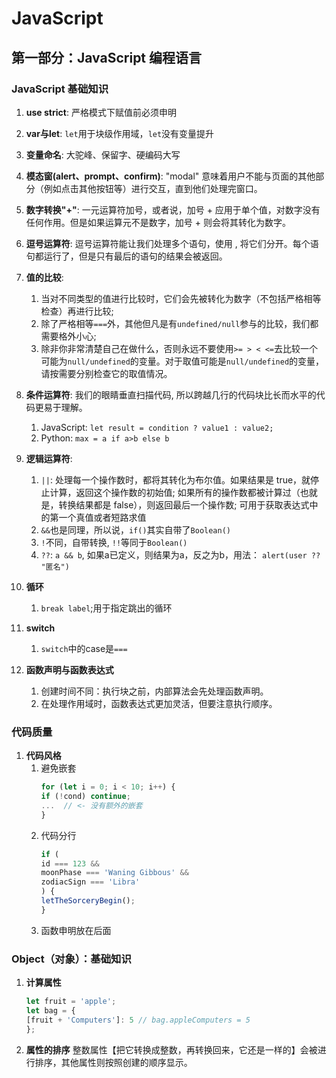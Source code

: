 # JavaScript

## 第一部分：JavaScript 编程语言

### JavaScript 基础知识

1. **use strict**: 严格模式下赋值前必须申明

1. **var与let**: `let`用于块级作用域，`let`没有变量提升

1. **变量命名**: 大驼峰、保留字、硬编码大写

1. **模态窗(alert、prompt、confirm)**: "modal" 意味着用户不能与页面的其他部分（例如点击其他按钮等）进行交互，直到他们处理完窗口。

1. **数字转换"+"**: 一元运算符加号，或者说，加号 + 应用于单个值，对数字没有任何作用。但是如果运算元不是数字，加号 + 则会将其转化为数字。

1. **逗号运算符**: 逗号运算符能让我们处理多个语句，使用 , 将它们分开。每个语句都运行了，但是只有最后的语句的结果会被返回。

1. **值的比较**:  
	1. 当对不同类型的值进行比较时，它们会先被转化为数字（不包括严格相等检查）再进行比较;   
	1. 除了严格相等`===`外，其他但凡是有`undefined/null`参与的比较，我们都需要格外小心;  
 	1. 除非你非常清楚自己在做什么，否则永远不要使用`>= > < <=`去比较一个可能为`null/undefined`的变量。对于取值可能是`null/undefined`的变量，请按需要分别检查它的取值情况。

1. **条件运算符**: 我们的眼睛垂直扫描代码, 所以跨越几行的代码块比长而水平的代码更易于理解。  
	1. JavaScript: `let result = condition ? value1 : value2;`  
	1. Python: `max = a if a>b else b`  

1. **逻辑运算符**:   
	1. `||`: 处理每一个操作数时，都将其转化为布尔值。如果结果是 true，就停止计算，返回这个操作数的初始值; 如果所有的操作数都被计算过（也就是，转换结果都是 false），则返回最后一个操作数; 可用于获取表达式中的第一个真值或者短路求值  
	1. `&&`也是同理，所以说，`if()`其实自带了`Boolean()`  
	1. `!`不同，自带转换, `!!`等同于`Boolean()`   
	1. `??`: `a && b`, 如果a已定义，则结果为a，反之为b，用法： `alert(user ?? "匿名")`  

1. **循环**  
	1. `break label`;用于指定跳出的循环

1. **switch**  
	1. `switch`中的case是`===`

1. **函数声明与函数表达式**  
	1. 创建时间不同：执行块之前，内部算法会先处理函数声明。
	1. 在处理作用域时，函数表达式更加灵活，但要注意执行顺序。


### 代码质量

1. **代码风格**  
	1. 避免嵌套  
		```javascript
		for (let i = 0; i < 10; i++) {
		if (!cond) continue;
		...  // <- 没有额外的嵌套
		}
		```
	1. 代码分行
		```javascript
		if (
		id === 123 &&
		moonPhase === 'Waning Gibbous' &&
		zodiacSign === 'Libra'
		) {
		letTheSorceryBegin();
		}
		```
	1. 函数申明放在后面

### Object（对象）：基础知识

1. **计算属性**
	```javascript
	let fruit = 'apple';
	let bag = {
	[fruit + 'Computers']: 5 // bag.appleComputers = 5
	};
	```

1. **属性的排序**
整数属性【把它转换成整数，再转换回来，它还是一样的】会被进行排序，其他属性则按照创建的顺序显示。